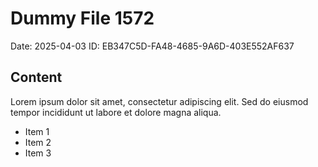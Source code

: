 # Dummy File 1572

Date: 2025-04-03
ID: EB347C5D-FA48-4685-9A6D-403E552AF637

## Content

Lorem ipsum dolor sit amet, consectetur adipiscing elit.
Sed do eiusmod tempor incididunt ut labore et dolore magna aliqua.

* Item 1
* Item 2
* Item 3

